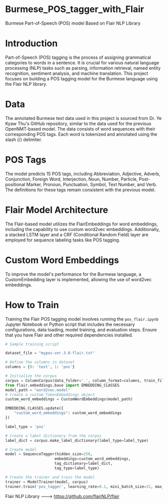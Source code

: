 # Burmese_POS_tagger_with_Flair
Burmese Part-of-Speech (POS) model Based on Flair NLP Library

# Introduction
Part-of-Speech (POS) tagging is the process of assigning grammatical categories to words in a sentence. It is crucial for various natural language processing (NLP) tasks such as parsing, information retrieval, named entity recognition, sentiment analysis, and machine translation. This project focuses on building a POS tagging model for the Burmese language using the Flair NLP library.

# Data
The annotated Burmese text data used in this project is sourced from Dr. Ye Kyaw Thu's GitHub repository, similar to the data used for the previous OpenNMT-based model. The data consists of word sequences with their corresponding POS tags. Each word is tokenized and annotated using the slash (/) delimiter.

# POS Tags
The model predicts 15 POS tags, including Abbreviation, Adjective, Adverb, Conjunction, Foreign Word, Interjection, Noun, Number, Particle, Post-positional Marker, Pronoun, Punctuation, Symbol, Text Number, and Verb. The definitions for these tags remain consistent with the previous model.

# Flair Model Architecture
The Flair-based model utilizes the FlairEmbeddings for word embeddings, including the capability to use custom word2vec embeddings. Additionally, a stacked LSTM layer and a CRF (Conditional Random Field) layer are employed for sequence labeling tasks like POS tagging.

# Custom Word Embeddings
To improve the model's performance for the Burmese language, a CustomEmbedding layer is implemented, allowing the use of word2vec embeddings.

# How to Train
Training the Flair POS tagging model involves running the `pos_flair.ipynb` Jupyter Notebook or Python script that includes the necessary configurations, data loading, model training, and evaluation steps. Ensure that you have Flair and other required dependencies installed.
```python
# Sample training script

dataset_file = "mypos-ver.3.0-flair.txt"

# Define the columns in dataset
columns = {0: 'text', 1: 'pos'}

# Initialize the corpus
corpus = ColumnCorpus(data_folder='.', column_format=columns, train_file=dataset_file)
from flair.embeddings.base import EMBEDDING_CLASSES
model_path = "word2vec.model"
# Create a custom TokenEmbeddings object
custom_word_embeddings = CustomWordEmbeddings(model_path)

EMBEDDING_CLASSES.update({
    "custom_word_embeddings": custom_word_embeddings
})

label_type = 'pos'

# Create a label dictionary from the corpus
label_dict = corpus.make_label_dictionary(label_type=label_type)

# Create model
model = SequenceTagger(hidden_size=256,
                      embeddings=custom_word_embeddings,
                      tag_dictionary=label_dict,
                      tag_type=label_type)

# Create the trainer and train the model
trainer = ModelTrainer(model, corpus)
trainer.train('pos_tagger', learning_rate=0.1, mini_batch_size=32, max_epochs=10)
```
Flair NLP Library ---> https://github.com/flairNLP/flair

